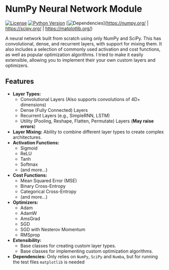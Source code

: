 # NumPy Neural Network Module

[![License](https://img.shields.io/badge/License-MIT-yellow.svg)](https://opensource.org/licenses/MIT)
[![Python Version](https://img.shields.io/badge/python->=3.12.7-blue.svg)](https://www.python.org/downloads/)
[![Dependencies](https://img.shields.io/badge/Dependencies-NumPy%20%7C%20SciPy%20%7C%20Matplotlib%20Numba-brightgreen.svg)](https://numpy.org/ | https://scipy.org/ | https://matplotlib.org/)

A neural network built from scratch using only NumPy and SciPy. This has convolutional, dense, and recurrent layers, with support for mixing them. It also includes a selection of commonly used activation and cost functions, as well as popular optimization algorithms. I tried to make it easily extensible, allowing you to implement their your own custom layers and optimizers.

## Features

* **Layer Types:**
    * Convolutional Layers (Also supports convolutions of 4D+ dimensions)
    * Dense (Fully Connected) Layers
    * Recurrent Layers (e.g., SimpleRNN, LSTM)
    * Utility (Pooling, Reshape, Flatten, Permutate) Layers (**May raise errors**)
* **Layer Mixing:** Ability to combine different layer types to create complex architectures.
* **Activation Functions:**
    * Sigmoid
    * ReLU
    * Tanh
    * Softmax
    * (and more...)
* **Cost Functions:**
    * Mean Squared Error (MSE)
    * Binary Cross-Entropy
    * Categorical Cross-Entropy
    * (and more...)
* **Optimizers:**
    * Adam
    * AdamW
    * AmsGrad
    * SGD
    * SGD with Nesterov Momentum
    * RMSprop
* **Extensibility:**
    * Base classes for creating custom layer types.
    * Base classes for implementing custom optimization algorithms.
* **Dependencies:** Only relies on `NumPy`, `SciPy` and `Numba`, but for running the test files `matplotlib` is needed
